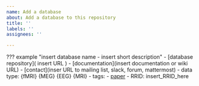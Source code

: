 ```yaml
---
name: Add a database
about: Add a database to this repository
title: ''
labels: ''
assignees: ''

---
```


??? example "insert database name - insert short description"
    -   [database repository]( insert URL )
    -   [documentation](insert documentation or wiki URL)
    -   [contact](inser URL to mailing list, slack, forum, mattermost)
    -   data type: {fMRI} {MEG} {EEG} {MRI}
    -   tags:
    -   [paper](https://doi.org/insert_paper_DOI_here)
    -   RRID: insert_RRID_here
